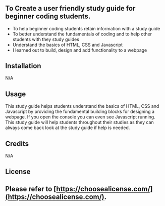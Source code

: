 # <Prework-Study Guide>

## To Create a user friendly study guide for beginner coding students. 

- To help beginner coding students retain information with a study guide
- To better understand the fundamentals of coding and to help other students with they study guides
- Understand the basics of HTML, CSS and Javascript
- I learned out to build, design and add functionality to a webpage



## Installation

N/A

## Usage

This study guide helps students understand the basics of HTML, CSS and Javascript by providing the fundamental building blocks for designing a webpage. If you open the console you can even see Javascript running. This study guide will help students throughout their studies as they can always come back look at the study guide if help is needed.


## Credits

N/A

## License

Please refer to [https://choosealicense.com/](https://choosealicense.com/).
--

